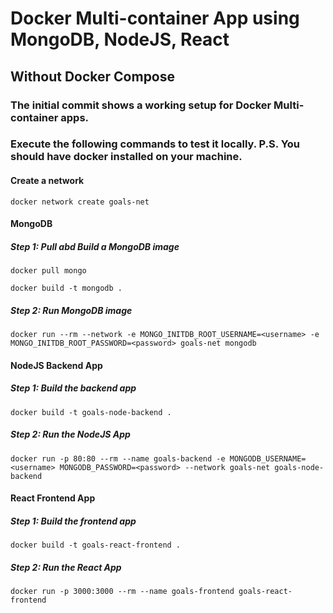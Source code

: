 # Docker Multi-container App using MongoDB, NodeJS, React

## Without Docker Compose
### The initial commit shows a working setup for Docker Multi-container apps.
### Execute the following commands to test it locally. P.S. You should have docker installed on your machine.

#### Create a network
`
docker network create goals-net
`

#### MongoDB
##### Step 1: Pull abd Build a MongoDB image
`
docker pull mongo
`

`
docker build -t mongodb .
`
##### Step 2: Run MongoDB image
`
docker run --rm --network -e MONGO_INITDB_ROOT_USERNAME=<username> -e MONGO_INITDB_ROOT_PASSWORD=<password> goals-net mongodb
`

#### NodeJS Backend App
##### Step 1: Build the backend app
`
docker build -t goals-node-backend .
`
##### Step 2: Run the NodeJS App
`
docker run -p 80:80 --rm --name goals-backend -e MONGODB_USERNAME=<username> MONGODB_PASSWORD=<password> --network goals-net goals-node-backend
`

#### React Frontend App
##### Step 1: Build the frontend app
`
docker build -t goals-react-frontend .
`
##### Step 2: Run the React App
`
docker run -p 3000:3000 --rm --name goals-frontend goals-react-frontend
`


